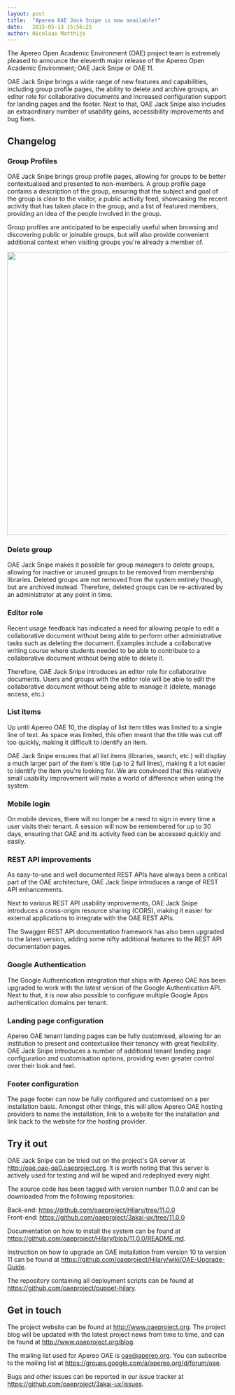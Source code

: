 ```yaml
---
layout: post
title:  "Apereo OAE Jack Snipe is now available!"
date:   2015-05-13 15:56:25
author: Nicolaas Matthijs
---
```

<p>The Apereo Open Academic Environment (OAE) project team is extremely pleased to announce the eleventh major release of the Apereo Open Academic Environment; OAE Jack Snipe or OAE 11.</p><p>OAE Jack Snipe brings a wide range of new features and capabilities, including group profile pages, the ability to delete and archive groups, an editor role for collaborative documents and increased configuration support for landing pages and the footer. Next to that, OAE Jack Snipe also includes an extraordinary number of usability gains, accessibility improvements and bug fixes.</p>
<!--more-->
<script charset="UTF-8" type="text/javascript" src="//cdn.embedly.com/widgets/platform.js"></script><h2>Changelog</h2><h3>Group Profiles</h3><p>OAE Jack Snipe brings group profile pages, allowing for groups to be better contextualised and presented to non-members. A group profile page contains a description of the group, ensuring that the subject and goal of the group is clear to the visitor, a public activity feed, showcasing the recent activity that has taken place in the group, and a list of featured members, providing an idea of the people involved in the group.</p><p>Group profiles are anticipated to be especially useful when browsing and discovering public or joinable groups, but will also provide convenient additional context when visiting groups you're already a member of.</p><p><img style="display: block; margin-left: auto; margin-right: auto;" src="https://marist.oaeproject.org/api/content/c:marist:EkZsLDhm/download" alt="" width="836" height="646" /></p><h3>Delete group</h3><p>OAE Jack Snipe makes it possible for group managers to delete groups, allowing for inactive or unused groups to be removed from membership libraries. Deleted groups are not removed from the system entirely though, but are archived instead. Therefore, deleted groups can be re-activated by an administrator at any point in time.</p><h3>Editor role</h3><p>Recent usage feedback has indicated a need for allowing people to edit a collaborative document without being able to perform other administrative tasks such as deleting the document. Examples include a collaborative writing course where students needed to be able to contribute to a collaborative document without being able to delete it.</p><p>Therefore, OAE Jack Snipe introduces an editor role for collaborative documents. Users and groups with the editor role will be able to edit the collaborative document without being able to manage it (delete, manage access, etc.)</p><h3>List items</h3><p>Up until Apereo OAE 10, the display of list item titles was limited to a single line of text. As space was limited, this often meant that the title was cut off too quickly, making it difficult to identify an item.</p><p>OAE Jack Snipe ensures that all list items (libraries, search, etc.) will display a much larger part of the item's title (up to 2 full lines), making it a lot easier to identify the item you're looking for. We are convinced that this relatively small usability improvement will make a world of difference when using the system.</p><h3>Mobile login</h3><p>On mobile devices, there will no longer be a need to sign in every time a user visits their tenant. A session will now be remembered for up to 30 days, ensuring that OAE and its activity feed can be accessed quickly and easily.</p><h3>REST API improvements</h3><p>As easy-to-use and well documented REST APIs have always been a critical part of the OAE architecture, OAE Jack Snipe introduces a range of REST API enhancements.</p><p>Next to various REST API usability improvements, OAE Jack Snipe introduces a cross-origin resource sharing (CORS), making it easier for external applications to integrate with the OAE REST APIs.</p><p>The Swagger REST API documentation framework has also been upgraded to the latest version, adding some nifty additional features to the REST API documentation pages.</p><h3>Google Authentication</h3><p>The Google Authentication integration that ships with Apereo OAE has been upgraded to work with the latest version of the Google Authentication API. Next to that, it is now also possible to configure multiple Google Apps authentication domains per tenant.</p><h3>Landing page configuration</h3><p>Apereo OAE tenant landing pages can be fully customised, allowing for an institution to present and contextualise their tenancy with great flexibility. OAE Jack Snipe introduces a number of additional tenant landing page configuration and customisation options, providing even greater control over their look and feel.</p><h3>Footer configuration</h3><p>The page footer can now be fully configured and customised on a per installation basis. Amongst other things, this will allow Apereo OAE hosting providers to name the installation, link to a website for the installation and link back to the website for the hosting provider.</p><h2>Try it out</h2><p>OAE Jack Snipe can be tried out on the project's QA server at <a href="http://oae.oae-qa0.oaeproject.org" target="_blank">http://oae.oae-qa0.oaeproject.org</a>. It is worth noting that this server is actively used for testing and will be wiped and redeployed every night.</p><p>The source code has been tagged with version number 11.0.0 and can be downloaded from the following repositories:</p><p>Back-end: <a href="https://github.com/oaeproject/Hilary/tree/11.0.0" target="_self">https://github.com/oaeproject/Hilary/tree/11.0.0</a><br />Front-end: <a href="https://github.com/oaeproject/3akai-ux/tree/11.0.0" target="_blank">https://github.com/oaeproject/3akai-ux/tree/11.0.0</a></p><p>Documentation on how to install the system can be found at <a href="https://github.com/oaeproject/Hilary/blob/11.0.0/README.md" target="_blank">https://github.com/oaeproject/Hilary/blob/11.0.0/README.md</a>.</p><p>Instruction on how to upgrade an OAE installation from version 10 to version 11 can be found at <a href="https://github.com/oaeproject/Hilary/wiki/OAE-Upgrade-Guide" target="_blank">https://github.com/oaeproject/Hilary/wiki/OAE-Upgrade-Guide</a>.</p><p>The repository containing all deployment scripts can be found at <a href="https://github.com/oaeproject/puppet-hilary" target="_blank">https://github.com/oaeproject/puppet-hilary</a>.</p><h2>Get in touch</h2><p>The project website can be found at <a href="http://www.oaeproject.org" target="_blank">http://www.oaeproject.org</a>. The project blog will be updated with the latest project news from time to time, and can be found at <a href="http://www.oaeproject.org/blog" target="_blank">http://www.oaeproject.org/blog</a>.</p><p>The mailing list used for Apereo OAE is <a href="mailto:oae@apereo.org">oae@apereo.org</a>. You can subscribe to the mailing list at <a href="https://groups.google.com/a/apereo.org/d/forum/oae" target="_blank">https://groups.google.com/a/apereo.org/d/forum/oae</a>.</p><p>Bugs and other issues can be reported in our issue tracker at <a href="https://github.com/oaeproject/3akai-ux/issues" target="_blank">https://github.com/oaeproject/3akai-ux/issues</a>.</p>
